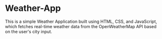 # Weather-App
This is a simple Weather Application built using HTML, CSS, and JavaScript, which fetches real-time weather data from the OpenWeatherMap API based on the user's city input.
